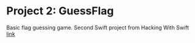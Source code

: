 # Project 2: GuessFlag
Basic flag guessing game. Second Swift project from Hacking With Swift [link](https://www.hackingwithswift.com/books/ios-swiftui/guess-the-flag-introduction "GuessFlag")
